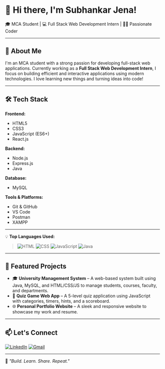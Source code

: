 # 👋 Hi there, I'm Subhankar Jena!

🎓 MCA Student | 💻 Full Stack Web Development Intern | 👨‍💻 Passionate Coder

---

## 🚀 About Me

I'm an MCA student with a strong passion for developing full-stack web applications. Currently working as a **Full Stack Web Development Intern**, I focus on building efficient and interactive applications using modern technologies. I love learning new things and turning ideas into code!

---

## 🛠️ Tech Stack

**Frontend:**
- HTML5
- CSS3
- JavaScript (ES6+)
- React.js

**Backend:**
- Node.js
- Express.js
- Java

**Database:**
- MySQL

**Tools & Platforms:**
- Git & GitHub
- VS Code
- Postman
- XAMPP

---



💡 **Top Languages Used:**  
> ![HTML](https://img.shields.io/badge/HTML5-E34F26?style=flat-square&logo=html5&logoColor=white)
> ![CSS](https://img.shields.io/badge/CSS3-1572B6?style=flat-square&logo=css3&logoColor=white)
> ![JavaScript](https://img.shields.io/badge/JavaScript-F7DF1E?style=flat-square&logo=javascript&logoColor=black)
> ![Java](https://img.shields.io/badge/Java-007396?style=flat-square&logo=java&logoColor=white)

---

## 📌 Featured Projects

- 🎓 **University Management System** – A web-based system built using Java, MySQL, and HTML/CSS/JS to manage students, courses, faculty, and departments.
- 🧠 **Quiz Game Web App** – A 5-level quiz application using JavaScript with categories, timers, hints, and a scoreboard.
- 🌐 **Personal Portfolio Website** – A sleek and responsive website to showcase my work and resume.

---

## 📫 Let's Connect

[![LinkedIn](https://img.shields.io/badge/LinkedIn-blue?style=for-the-badge&logo=linkedin)](https://www.linkedin.com/in/subhankar-jena)
[![Gmail](https://img.shields.io/badge/Gmail-red?style=for-the-badge&logo=gmail&logoColor=white)](mailto:subhankarjena45@gmail.com)

---

🌱 *"Build. Learn. Share. Repeat."*
